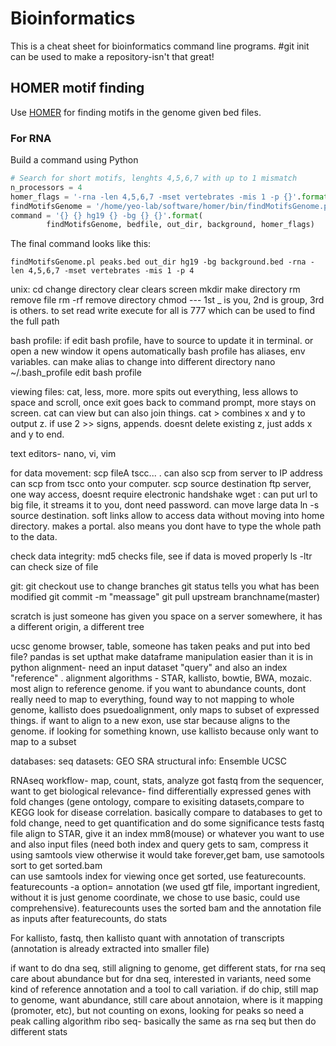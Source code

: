 # Bioinformatics

This is a cheat sheet for bioinformatics command line programs.
#git init can be used to make a repository-isn't that great!
## HOMER motif finding

Use [HOMER](http://homer.salk.edu/homer/ngs/peakMotifs.html) for finding motifs in the genome given bed files.

### For RNA

Build a command using Python

```python
# Search for short motifs, lenghts 4,5,6,7 with up to 1 mismatch
n_processors = 4
homer_flags = '-rna -len 4,5,6,7 -mset vertebrates -mis 1 -p {}'.format(n_processors)
findMotifsGenome = '/home/yeo-lab/software/homer/bin/findMotifsGenome.pl'
command = '{} {} hg19 {} -bg {} {}'.format(
        findMotifsGenome, bedfile, out_dir, background, homer_flags)
```
 
The final command looks like this:

```
findMotifsGenome.pl peaks.bed out_dir hg19 -bg background.bed -rna -len 4,5,6,7 -mset vertebrates -mis 1 -p 4
```

unix:
cd change directory
clear clears screen 
mkdir make directory
rm remove file
rm -rf remove directory
chmod --- <filename> 1st _ is you, 2nd is group, 3rd is others. to set read write execute for all is 777
which <name> can be used to find the full path 

bash profile:
if edit bash profile, have to source to update it in terminal. or open a new window it opens automatically 
bash profile has aliases, env variables. can make alias to change into different directory
nano ~/.bash_profile edit bash profile

viewing files:
cat, less, more.  more spits out everything, less allows to space and scroll, once exit goes back to command prompt, more stays on screen. cat can view but can also join things. cat <x> <y> > <z> combines x and y to output z. if use 2 >> signs, appends. doesnt delete existing z, just adds x and y to end.

text editors- nano, vi, vim

for data movement:
scp fileA tscc... . can also scp from server to IP address 
can scp from tscc onto your computer. scp source destination
ftp server, one way access, doesnt require electronic handshake
wget : can put url to big file, it streams it to you, dont need password. can move large data 
ln -s source destination. soft links allow to access data without moving into home directory. makes a portal. also means you dont have to type the whole path to the data. 


check data integrity:
md5 checks file, see if data is moved properly
ls -ltr can check size of file

git:
git checkout use to change branches
git status tells you what has been modified 
git commit -m "meassage"
git pull upstream branchname(master)

scratch is just someone has given you space on a server somewhere, it has a different origin, a different tree

ucsc genome browser, table, someone has taken peaks and put into bed file? 
pandas is set upthat make dataframe manipulation easier than it is in python 
alignment- need an input dataset "query" and also an index "reference" . alignment algorithms - STAR, kallisto, bowtie, BWA, mozaic.  most align to reference genome. if you want to abundance counts, dont really need to map to everything, found way to not mapping to whole genome, kallisto does psuedoalignment, only maps to subset of expressed things. if want to align to a new exon, use star because aligns to the genome. if looking for something known, use kallisto because only want to map to a subset

databases:
seq datasets:
GEO
SRA
structural info:
Ensemble
UCSC

RNAseq workflow- map, count, stats, analyze
got fastq from the sequencer, want to get biological relevance- find differentially expressed genes with fold changes (gene ontology, compare to exisiting datasets,compare to KEGG look for disease correlation. basically compare to databases
to get to fold change, need to get quantification and do some significance tests 
fastq file align to STAR, give it an index mm8(mouse) or whatever you want to use and also input files (need both index and query
gets to sam, compress it using samtools view otherwise it would take forever,get bam, use samotools sort to get sorted.bam   
can use samtools index for viewing
once get sorted, use featurecounts. featurecounts -a option= annotation (we used gtf file, important ingredient, without it is just genome coordinate, we chose to use basic, could use comprehensive). featurecounts uses the sorted bam and the annotation file as inputs
after featurecounts, do stats

For kallisto, 
fastq, then kallisto quant with annotation of transcripts (annotation is already extracted into smaller file)

if want to do dna seq, still aligning to genome, get different stats, for rna seq care about abundance but for dna seq, interested in variants, need some kind of reference annotation and a tool to call variation. 
if do chip, still map to genome, want abundance, still care about annotaion, where is it mapping (promoter, etc), but not counting on exons, looking for peaks so need a peak calling algorithm
ribo seq- basically the same as rna seq but then do different stats
